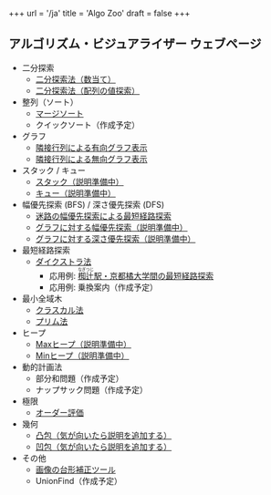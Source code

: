 +++
url = '/ja'
title = 'Algo Zoo'
draft = false
+++

## アルゴリズム・ビジュアライザー ウェブページ

* 二分探索
    * [二分探索法（数当て）](number-guess)
    * [二分探索法（配列の値探索）](binary-search)
* 整列（ソート）
    * [マージソート](merge-sort)
    * クイックソート（作成予定）
* グラフ
    * [隣接行列による有向グラフ表示](directed-graph)
    * [隣接行列による無向グラフ表示](undirected-graph)
* スタック / キュー
    * [スタック（説明準備中）](stack)
    * [キュー（説明準備中）](queue)
* 幅優先探索 (BFS) / 深さ優先探索 (DFS)
    * [迷路の幅優先探索による最短経路探索](maze)
    * [グラフに対する幅優先探索（説明準備中）](bfs)
    * [グラフに対する深さ優先探索（説明準備中）](dfs)
* 最短経路探索
    * [ダイクストラ法](dijkstra)
        * 応用例: <a href="nagitsuji"><ruby>椥辻<rt>なぎつじ</rt></ruby>駅・京都橘大学間の最短経路探索</a>
        * 応用例: 乗換案内（作成予定）
* 最小全域木
    * [クラスカル法](kruskal)
    * [プリム法](prim)
* ヒープ
    * [Maxヒープ（説明準備中）](max-heap)
    * [Minヒープ（説明準備中）](min-heap)
* 動的計画法
    * 部分和問題（作成予定）
    * ナップサック問題（作成予定）
* 極限
    * [オーダー評価](order)
* 幾何
    * [凸包（気が向いたら説明を追加する）](convex-hull-vis)
    * [凹包（気が向いたら説明を追加する）](concave-hull-vis)
    <!-- * ボロノイ図（気が向いたら作成） -->
    <!-- * 射影変換・透視投影（気が向いたら作成） -->
* その他
    * [画像の台形補正ツール](tidy)
    * UnionFind（作成予定）
<!--
* （ アプリ開発用 ）
    * [group vis](group-vis)
-->
